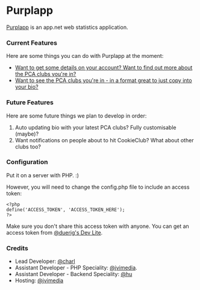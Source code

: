 Purplapp
========

[Purplapp](http://app.net/purplapp) is an app.net web statistics application.

### Current Features

Here are some things you can do with Purplapp at the moment:

* [Want to get some details on your account? Want to find out more about the PCA clubs you're in?](http://purplapp.eu/posts.php)
* [Want to see the PCA clubs you're in - in a format great to just copy into your bio?](http://purplapp.eu/pca.php)

### Future Features

Here are some future things we plan to develop in order:

1. Auto updating bio with your latest PCA clubs? Fully customisable (maybe)?
2. Want notifications on people about to hit CookieClub? What about other clubs too?

### Configuration

Put it on a server with PHP. :)

However, you will need to change the config.php file to include an access token:

```
<?php
define('ACCESS_TOKEN', 'ACCESS_TOKEN_HERE');
?>
```

Make sure you don't share this access token with anyone. You can get an access token from [@duerig's Dev Lite](http://dev-lite.jonathonduerig.com).

### Credits

* Lead Developer: [@charl](http://app.net/charl)
* Assistant Developer - PHP Speciality: [@jvimedia](http://app.net/jvimedia).
* Assistant Developer - Backend Speciality: [@hu](http://app.net/hu)
* Hosting: [@jvimedia](http://app.net/jvimedia)
